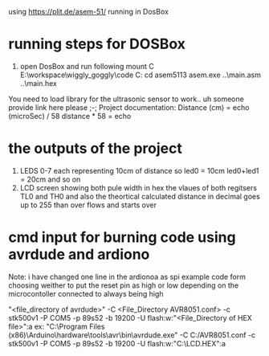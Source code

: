 using https://plit.de/asem-51/ running in DosBox

# running steps for DOSBox
1. open DosBox and run following
    mount C E:\workspace\wiggly_goggly\code
    C:
    cd asem5113
    asem.exe ..\main.asm ..\main.hex    


You need to load library for the ultrasonic sensor to work.. uh someone provide link here please ;-;
Project documentation:
Distance (cm) = echo (microSec) / 58 
distance * 58 = echo

# the outputs of the project
1. LEDS 0-7 each representing 10cm of distance so led0 = 10cm led0+led1 = 20cm and so on
2. LCD screen showing both pule width in hex the vlaues of both regitsers TL0 and TH0
and also the theortical calculated distance in decimal goes up to 255 than over flows and starts over

# cmd input for burning code using avrdude and ardiono
Note: i have changed one line in the ardionoa as spi example code form choosing weither to put the reset pin as high or low depending on the microcontoller connected to always being high

"<file_directory of avrdude>" -C <File_Directory AVR8051.conf> -c stk500v1 -P COM5 -p 89s52 -b 19200 -U flash:w:"<File_Directory of HEX file>":a
ex:
"C:\Program Files (x86)\Arduino\hardware\tools\avr\bin\avrdude.exe" -C C:/AVR8051.conf -c stk500v1 -P COM5 -p 89s52 -b 19200 -U flash:w:"C:\LCD.HEX":a
